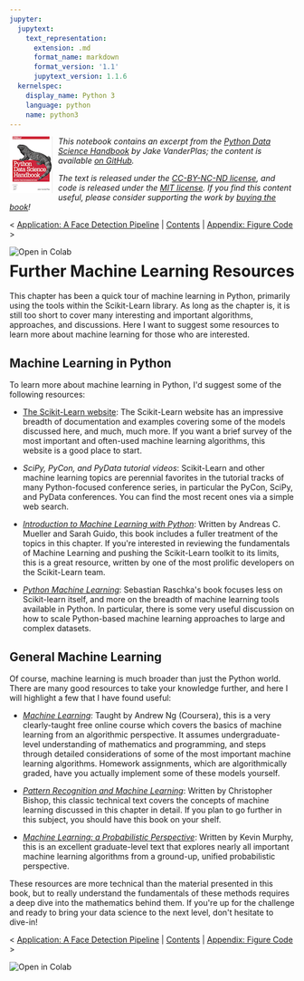 ```yaml
---
jupyter:
  jupytext:
    text_representation:
      extension: .md
      format_name: markdown
      format_version: '1.1'
      jupytext_version: 1.1.6
  kernelspec:
    display_name: Python 3
    language: python
    name: python3
---
```


<!-- #region {"deletable": true, "editable": true} -->
<!--BOOK_INFORMATION-->
<img align="left" style="padding-right:10px;" src="figures/PDSH-cover-small.png">

*This notebook contains an excerpt from the [Python Data Science Handbook](http://shop.oreilly.com/product/0636920034919.do) by Jake VanderPlas; the content is available [on GitHub](https://github.com/jakevdp/PythonDataScienceHandbook).*

*The text is released under the [CC-BY-NC-ND license](https://creativecommons.org/licenses/by-nc-nd/3.0/us/legalcode), and code is released under the [MIT license](https://opensource.org/licenses/MIT). If you find this content useful, please consider supporting the work by [buying the book](http://shop.oreilly.com/product/0636920034919.do)!*
<!-- #endregion -->

<!-- #region {"deletable": true, "editable": true} -->
<!--NAVIGATION-->
< [Application: A Face Detection Pipeline](05.14-Image-Features.ipynb) | [Contents](Index.ipynb) | [Appendix: Figure Code](06.00-Figure-Code.ipynb) >

<a href="https://colab.research.google.com/github/jakevdp/PythonDataScienceHandbook/blob/master/notebooks/05.15-Learning-More.ipynb"><img align="left" src="https://colab.research.google.com/assets/colab-badge.svg" alt="Open in Colab" title="Open and Execute in Google Colaboratory"></a>

<!-- #endregion -->

# Further Machine Learning Resources

<!-- #region {"deletable": true, "editable": true} -->
This chapter has been a quick tour of machine learning in Python, primarily using the tools within the Scikit-Learn library.
As long as the chapter is, it is still too short to cover many interesting and important algorithms, approaches, and discussions.
Here I want to suggest some resources to learn more about machine learning for those who are interested.
<!-- #endregion -->

<!-- #region {"deletable": true, "editable": true} -->
## Machine Learning in Python

To learn more about machine learning in Python, I'd suggest some of the following resources:

- [The Scikit-Learn website](http://scikit-learn.org): The Scikit-Learn website has an impressive breadth of documentation and examples covering some of the models discussed here, and much, much more. If you want a brief survey of the most important and often-used machine learning algorithms, this website is a good place to start.

- *SciPy, PyCon, and PyData tutorial videos*: Scikit-Learn and other machine learning topics are perennial favorites in the tutorial tracks of many Python-focused conference series, in particular the PyCon, SciPy, and PyData conferences. You can find the most recent ones via a simple web search.

- [*Introduction to Machine Learning with Python*](http://shop.oreilly.com/product/0636920030515.do): Written by Andreas C. Mueller and Sarah Guido, this book includes a fuller treatment of the topics in this chapter. If you're interested in reviewing the fundamentals of Machine Learning and pushing the Scikit-Learn toolkit to its limits, this is a great resource, written by one of the most prolific developers on the Scikit-Learn team.

- [*Python Machine Learning*](https://www.packtpub.com/big-data-and-business-intelligence/python-machine-learning): Sebastian Raschka's book focuses less on Scikit-learn itself, and more on the breadth of machine learning tools available in Python. In particular, there is some very useful discussion on how to scale Python-based machine learning approaches to large and complex datasets.
<!-- #endregion -->

<!-- #region {"deletable": true, "editable": true} -->
## General Machine Learning

Of course, machine learning is much broader than just the Python world. There are many good resources to take your knowledge further, and here I will highlight a few that I have found useful:

- [*Machine Learning*](https://www.coursera.org/learn/machine-learning): Taught by Andrew Ng (Coursera), this is a very clearly-taught free online course which covers the basics of machine learning from an algorithmic perspective. It assumes undergraduate-level understanding of mathematics and programming, and steps through detailed considerations of some of the most important machine learning algorithms. Homework assignments, which are algorithmically graded, have you actually implement some of these models yourself.

- [*Pattern Recognition and Machine Learning*](http://www.springer.com/us/book/9780387310732): Written by Christopher Bishop, this classic technical text covers the concepts of machine learning discussed in this chapter in detail. If you plan to go further in this subject, you should have this book on your shelf.

- [*Machine Learning: a Probabilistic Perspective*](https://mitpress.mit.edu/books/machine-learning-0): Written by Kevin Murphy, this is an excellent graduate-level text that explores nearly all important machine learning algorithms from a ground-up, unified probabilistic perspective.

These resources are more technical than the material presented in this book, but to really understand the fundamentals of these methods requires a deep dive into the mathematics behind them.
If you're up for the challenge and ready to bring your data science to the next level, don't hesitate to dive-in!
<!-- #endregion -->

<!-- #region {"deletable": true, "editable": true} -->
<!--NAVIGATION-->
< [Application: A Face Detection Pipeline](05.14-Image-Features.ipynb) | [Contents](Index.ipynb) | [Appendix: Figure Code](06.00-Figure-Code.ipynb) >

<a href="https://colab.research.google.com/github/jakevdp/PythonDataScienceHandbook/blob/master/notebooks/05.15-Learning-More.ipynb"><img align="left" src="https://colab.research.google.com/assets/colab-badge.svg" alt="Open in Colab" title="Open and Execute in Google Colaboratory"></a>

<!-- #endregion -->
